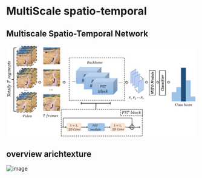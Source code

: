 # MultiScale spatio-temporal



## Multiscale Spatio-Temporal Network

![image](https://github.com/zhangjcqupt/MultiScale-spatial-temporal/blob/main/Image/MSTN.png)

## overview arichtexture

![image](https://github.com/zhangjcqupt/MultiScale-spatio-temporal/blob/main/Image/overview_changed.png)
